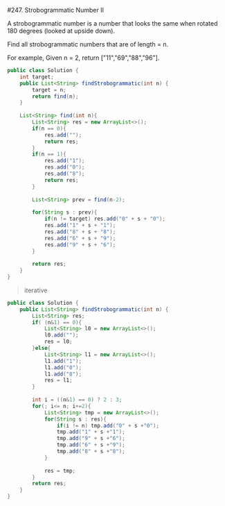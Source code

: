 #247. Strobogrammatic Number II

A strobogrammatic number is a number that looks the same when rotated 180 degrees (looked at upside down).

Find all strobogrammatic numbers that are of length = n.

For example,
Given n = 2, return ["11","69","88","96"].

```java
public class Solution {
    int target;
    public List<String> findStrobogrammatic(int n) {
        target = n;
        return find(n);
    }
    
    List<String> find(int n){
        List<String> res = new ArrayList<>();
        if(n == 0){
            res.add("");
            return res;
        }
        if(n == 1){
            res.add("1");
            res.add("0");
            res.add("8");
            return res;
        }
        
        List<String> prev = find(n-2);
        
        for(String s : prev){
            if(n != target) res.add("0" + s + "0");
            res.add("1" + s + "1");
            res.add("8" + s + "8");
            res.add("6" + s + "9");
            res.add("9" + s + "6");
        }
        
        return res;
    }
}
```

> iterative


```java
public class Solution {
    public List<String> findStrobogrammatic(int n) {
        List<String> res;
        if( (n&1) == 0){
            List<String> l0 = new ArrayList<>();
            l0.add("");
            res = l0;
        }else{
            List<String> l1 = new ArrayList<>();
            l1.add("1");
            l1.add("0");
            l1.add("8");
            res = l1;
        }
        
        int i = ((n&1) == 0) ? 2 : 3;
        for(; i<= n; i+=2){
            List<String> tmp = new ArrayList<>();
            for(String s : res){
                if(i != n) tmp.add("0" + s +"0");
                tmp.add("1" + s +"1");
                tmp.add("9" + s +"6");
                tmp.add("6" + s +"9");
                tmp.add("8" + s +"8");
            }
            
            res = tmp;
        }
        return res;
    }
}
```